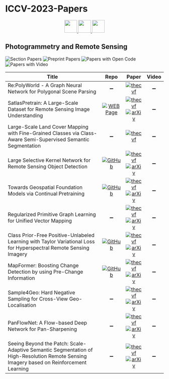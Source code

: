 # ICCV-2023-Papers

<div align="center">
    <a href="https://github.com/DmitryRyumin/ICCV-2023-Papers/blob/main/sections/self--semi--meta--unsupervised-learning.md">
        <img src="https://cdn.jsdelivr.net/gh/DmitryRyumin/NewEraAI-Papers@main/images/left.svg" width="40" />
    </a>
    <a href="https://github.com/DmitryRyumin/ICCV-2023-Papers/">
        <img src="https://cdn.jsdelivr.net/gh/DmitryRyumin/NewEraAI-Papers@main/images/home.svg" width="40" />
    </a>
    <a href="https://github.com/DmitryRyumin/ICCV-2023-Papers/blob/main/sections/efficient-and-scalable-vision.md">
        <img src="https://cdn.jsdelivr.net/gh/DmitryRyumin/NewEraAI-Papers@main/images/right.svg" width="40" />
    </a>
</div>

## Photogrammetry and Remote Sensing

![Section Papers](https://img.shields.io/badge/Section%20Papers-soon-42BA16) ![Preprint Papers](https://img.shields.io/badge/Preprint%20Papers-soon-b31b1b) ![Papers with Open Code](https://img.shields.io/badge/Papers%20with%20Open%20Code-soon-1D7FBF) ![Papers with Video](https://img.shields.io/badge/Papers%20with%20Video-soon-FF0000)

| **Title** | **Repo** | **Paper** | **Video** |
|-----------|:--------:|:---------:|:---------:|
| Re:PolyWorld - A Graph Neural Network for Polygonal Scene Parsing | :heavy_minus_sign: | [![thecvf](https://img.shields.io/badge/pdf-thecvf-7395C5.svg)](https://openaccess.thecvf.com/content/ICCV2023/papers/Zorzi_RePolyWorld_-_A_Graph_Neural_Network_for_Polygonal_Scene_Parsing_ICCV_2023_paper.pdf) | :heavy_minus_sign: |
| SatlasPretrain: A Large-Scale Dataset for Remote Sensing Image Understanding | [![WEB Page](https://img.shields.io/badge/WEB-Page-159957.svg)](https://satlas-pretrain.allen.ai/) | [![thecvf](https://img.shields.io/badge/pdf-thecvf-7395C5.svg)](https://openaccess.thecvf.com/content/ICCV2023/papers/Bastani_SatlasPretrain_A_Large-Scale_Dataset_for_Remote_Sensing_Image_Understanding_ICCV_2023_paper.pdf) <br /> [![arXiv](https://img.shields.io/badge/arXiv-2211.15660-b31b1b.svg)](https://arxiv.org/abs/2211.15660) | :heavy_minus_sign: |
| Large-Scale Land Cover Mapping with Fine-Grained Classes via Class-Aware Semi-Supervised Semantic Segmentation | :heavy_minus_sign: | [![thecvf](https://img.shields.io/badge/pdf-thecvf-7395C5.svg)](https://openaccess.thecvf.com/content/ICCV2023/papers/Dong_Large-Scale_Land_Cover_Mapping_with_Fine-Grained_Classes_via_Class-Aware_Semi-Supervised_ICCV_2023_paper.pdf) | :heavy_minus_sign: |
| Large Selective Kernel Network for Remote Sensing Object Detection | [![GitHub](https://img.shields.io/github/stars/zcablii/LSKNet)](https://github.com/zcablii/LSKNet) | [![thecvf](https://img.shields.io/badge/pdf-thecvf-7395C5.svg)](https://openaccess.thecvf.com/content/ICCV2023/papers/Li_Large_Selective_Kernel_Network_for_Remote_Sensing_Object_Detection_ICCV_2023_paper.pdf) <br /> [![arXiv](https://img.shields.io/badge/arXiv-2303.09030-b31b1b.svg)](https://arxiv.org/abs/2303.09030) | :heavy_minus_sign: |
| Towards Geospatial Foundation Models via Continual Pretraining | [![GitHub](https://img.shields.io/github/stars/mmendiet/GFM)](https://github.com/mmendiet/GFM) | [![thecvf](https://img.shields.io/badge/pdf-thecvf-7395C5.svg)](https://openaccess.thecvf.com/content/ICCV2023/papers/Mendieta_Towards_Geospatial_Foundation_Models_via_Continual_Pretraining_ICCV_2023_paper.pdf) <br /> [![arXiv](https://img.shields.io/badge/arXiv-2302.04476-b31b1b.svg)](https://arxiv.org/abs/2302.04476) | :heavy_minus_sign: |
| Regularized Primitive Graph Learning for Unified Vector Mapping | :heavy_minus_sign: | [![thecvf](https://img.shields.io/badge/pdf-thecvf-7395C5.svg)](https://openaccess.thecvf.com/content/ICCV2023/papers/Wang_Regularized_Primitive_Graph_Learning_for_Unified_Vector_Mapping_ICCV_2023_paper.pdf) <br /> [![arXiv](https://img.shields.io/badge/arXiv-2206.13963-b31b1b.svg)](https://arxiv.org/abs/2206.13963) | :heavy_minus_sign: |
| Class Prior-Free Positive-Unlabeled Learning with Taylor Variational Loss for Hyperspectral Remote Sensing Imagery | [![GitHub](https://img.shields.io/github/stars/Hengwei-Zhao96/T-HOneCls)](https://github.com/Hengwei-Zhao96/T-HOneCls) | [![thecvf](https://img.shields.io/badge/pdf-thecvf-7395C5.svg)](https://openaccess.thecvf.com/content/ICCV2023/papers/Zhao_Class_Prior-Free_Positive-Unlabeled_Learning_with_Taylor_Variational_Loss_for_Hyperspectral_ICCV_2023_paper.pdf) <br /> [![arXiv](https://img.shields.io/badge/arXiv-2308.15081-b31b1b.svg)](https://arxiv.org/abs/2308.15081) | :heavy_minus_sign: |
| MapFormer: Boosting Change Detection by using Pre-Change Information | [![GitHub](https://img.shields.io/github/stars/mxbh/mapformer)](https://github.com/mxbh/mapformer) | [![thecvf](https://img.shields.io/badge/pdf-thecvf-7395C5.svg)](https://openaccess.thecvf.com/content/ICCV2023/papers/Bernhard_MapFormer_Boosting_Change_Detection_by_Using_Pre-change_Information_ICCV_2023_paper.pdf) <br /> [![arXiv](https://img.shields.io/badge/arXiv-2303.17859-b31b1b.svg)](https://arxiv.org/abs/2303.17859) | :heavy_minus_sign: |
| Sample4Geo: Hard Negative Sampling for Cross-View Geo-Localisation | :heavy_minus_sign: | [![thecvf](https://img.shields.io/badge/pdf-thecvf-7395C5.svg)](https://openaccess.thecvf.com/content/ICCV2023/papers/Deuser_Sample4Geo_Hard_Negative_Sampling_For_Cross-View_Geo-Localisation_ICCV_2023_paper.pdf) <br /> [![arXiv](https://img.shields.io/badge/arXiv-2303.11851-b31b1b.svg)](https://arxiv.org/abs/2303.11851) | :heavy_minus_sign: |
| PanFlowNet: A Flow-based Deep Network for Pan-Sharpening | :heavy_minus_sign: | [![thecvf](https://img.shields.io/badge/pdf-thecvf-7395C5.svg)](https://openaccess.thecvf.com/content/ICCV2023/papers/Yang_PanFlowNet_A_Flow-Based_Deep_Network_for_Pan-Sharpening_ICCV_2023_paper.pdf) <br /> [![arXiv](https://img.shields.io/badge/arXiv-2305.07774-b31b1b.svg)](https://arxiv.org/abs/2305.07774) | :heavy_minus_sign: |
| Seeing Beyond the Patch: Scale-Adaptive Semantic Segmentation of High-Resolution Remote Sensing Imagery based on Reinforcement Learning | :heavy_minus_sign: | [![thecvf](https://img.shields.io/badge/pdf-thecvf-7395C5.svg)](https://openaccess.thecvf.com/content/ICCV2023/papers/Liu_Seeing_Beyond_the_Patch_Scale-Adaptive_Semantic_Segmentation_of_High-resolution_Remote_ICCV_2023_paper.pdf) <br /> [![arXiv](https://img.shields.io/badge/arXiv-2309.15372-b31b1b.svg)](https://arxiv.org/abs/2309.15372) | :heavy_minus_sign: |
